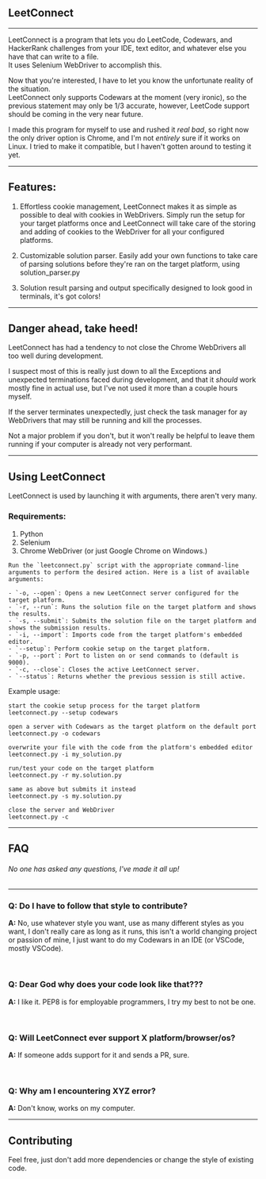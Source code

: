 ## LeetConnect
---

LeetConnect is a program that lets you do LeetCode, Codewars, and HackerRank challenges from your IDE, text editor, and whatever else you have that can write to a file. <br>
It uses Selenium WebDriver to accomplish this.

Now that you're interested, I have to let you know the unfortunate reality of the situation. <br> LeetConnect only supports Codewars at the moment (very ironic), so the previous statement may only be 1/3 accurate, however, LeetCode support should be coming in the very near future.

I made this program for myself to use and rushed it *real bad*, so right now the only driver option is Chrome, and I'm not *entirely* sure if it works on Linux. I tried to make it compatible, but I haven't gotten around to testing it yet.

---


## Features:

1. Effortless cookie management, LeetConnect makes it as simple as possible to deal with cookies in WebDrivers. Simply run the setup for your target platforms once and LeetConnect will take care of the storing and adding of cookies to the WebDriver for all your configured platforms.

2. Customizable solution parser. Easily add your own functions to take care of parsing solutions before they're ran on the target platform, using solution_parser.py

3. Solution result parsing and output specifically designed to look good in terminals, it's got colors!
---

## Danger ahead, take heed!

LeetConnect has had a tendency to not close the Chrome WebDrivers all too well during development. 

 I suspect most of this is really just down to all the Exceptions and unexpected terminations faced during development, and that it *should* work mostly fine in actual use, but I've not used it more than a couple hours myself.

 If the server terminates unexpectedly, just check the task manager for ay WebDrivers that may still be running and kill the processes.
 
  Not a major problem if you don't, but it won't really be helpful to leave them running if your computer is already not very performant.

---

## Using LeetConnect
LeetConnect is used by launching it with arguments, there aren't very many.

### Requirements:
1. Python
2. Selenium
3. Chrome WebDriver (or just Google Chrome on Windows.)
```
Run the `leetconnect.py` script with the appropriate command-line arguments to perform the desired action. Here is a list of available arguments:

- `-o, --open`: Opens a new LeetConnect server configured for the target platform.
- `-r, --run`: Runs the solution file on the target platform and shows the results.
- `-s, --submit`: Submits the solution file on the target platform and shows the submission results.
- `-i, --import`: Imports code from the target platform's embedded editor.
- `--setup`: Perform cookie setup on the target platform.
- `-p, --port`: Port to listen on or send commands to (default is 9000).
- `-c, --close`: Closes the active LeetConnect server.
- `--status`: Returns whether the previous session is still active.
```

Example usage:
```
start the cookie setup process for the target platform
leetconnect.py --setup codewars

open a server with Codewars as the target platform on the default port
leetconnect.py -o codewars 

overwrite your file with the code from the platform's embedded editor
leetconnect.py -i my_solution.py

run/test your code on the target platform
leetconnect.py -r my.solution.py

same as above but submits it instead
leetconnect.py -s my.solution.py

close the server and WebDriver
leetconnect.py -c
```
---

## FAQ
###### No one has asked any questions, I've made it all up!

---

### **Q: Do I have to follow that style to contribute?**
**A:** No, use whatever style you want, use as many different styles as you want, I don't really care as long as it runs, this isn't a world changing project or passion of mine, I just want to do my Codewars in an IDE (or VSCode, mostly VSCode). 

<br>

### **Q: Dear God why does your code look like that???**
**A:** I like it. PEP8 is for employable programmers, I try my best to not be one.

<br>

### **Q: Will LeetConnect ever support X platform/browser/os?**
**A:** If someone adds support for it and sends a PR, sure.

<br>

### **Q: Why am I encountering XYZ error?**
**A:** Don't know, works on my computer.

----

## Contributing
Feel free, just don't add more dependencies or change the style of existing code.